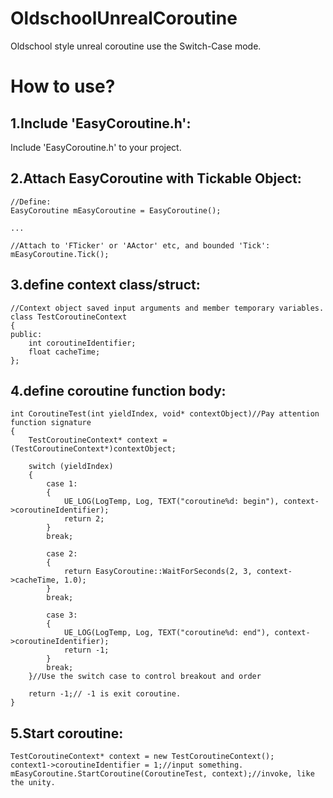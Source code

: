 # OldschoolUnrealCoroutine
Oldschool style unreal coroutine use the Switch-Case mode.

# How to use?

## 1.Include 'EasyCoroutine.h':

Include 'EasyCoroutine.h' to your project.




## 2.Attach EasyCoroutine with Tickable Object:
```
//Define:
EasyCoroutine mEasyCoroutine = EasyCoroutine();

...

//Attach to 'FTicker' or 'AActor' etc, and bounded 'Tick':
mEasyCoroutine.Tick();
```




## 3.define context class/struct:
```
//Context object saved input arguments and member temporary variables.
class TestCoroutineContext
{
public:
    int coroutineIdentifier;
    float cacheTime;
};
```




## 4.define coroutine function body:
```
int CoroutineTest(int yieldIndex, void* contextObject)//Pay attention function signature
{
    TestCoroutineContext* context = (TestCoroutineContext*)contextObject;

    switch (yieldIndex)
    {
        case 1:
        {
            UE_LOG(LogTemp, Log, TEXT("coroutine%d: begin"), context->coroutineIdentifier);
            return 2;
        }
        break;

        case 2:
        {
            return EasyCoroutine::WaitForSeconds(2, 3, context->cacheTime, 1.0);
        }
        break;

        case 3:
        {
            UE_LOG(LogTemp, Log, TEXT("coroutine%d: end"), context->coroutineIdentifier);
            return -1;
        }
        break;
    }//Use the switch case to control breakout and order

    return -1;// -1 is exit coroutine.
}
```




## 5.Start coroutine:
```
TestCoroutineContext* context = new TestCoroutineContext();
context1->coroutineIdentifier = 1;//input something.
mEasyCoroutine.StartCoroutine(CoroutineTest, context);//invoke, like the unity.
```
